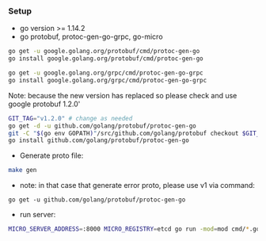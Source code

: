 ### Setup
- go version >= 1.14.2
- go protobuf, protoc-gen-go-grpc, go-micro

```bash
go get -u google.golang.org/protobuf/cmd/protoc-gen-go
go install google.golang.org/protobuf/cmd/protoc-gen-go

go get -u google.golang.org/grpc/cmd/protoc-gen-go-grpc
go install google.golang.org/grpc/cmd/protoc-gen-go-grpc
```

Note: because the new version has replaced so please check and use google protobuf 1.2.0'

```bash
GIT_TAG="v1.2.0" # change as needed
go get -d -u github.com/golang/protobuf/protoc-gen-go
git -C "$(go env GOPATH)"/src/github.com/golang/protobuf checkout $GIT_TAG
go install github.com/golang/protobuf/protoc-gen-go
```

- Generate proto file:

```bash
make gen
```

- note: in that case that generate error proto, please use v1 via command:

`go get -u github.com/golang/protobuf/protoc-gen-go`

- run server:

```bash
MICRO_SERVER_ADDRESS=:8000 MICRO_REGISTRY=etcd go run -mod=mod cmd/*.go
```
